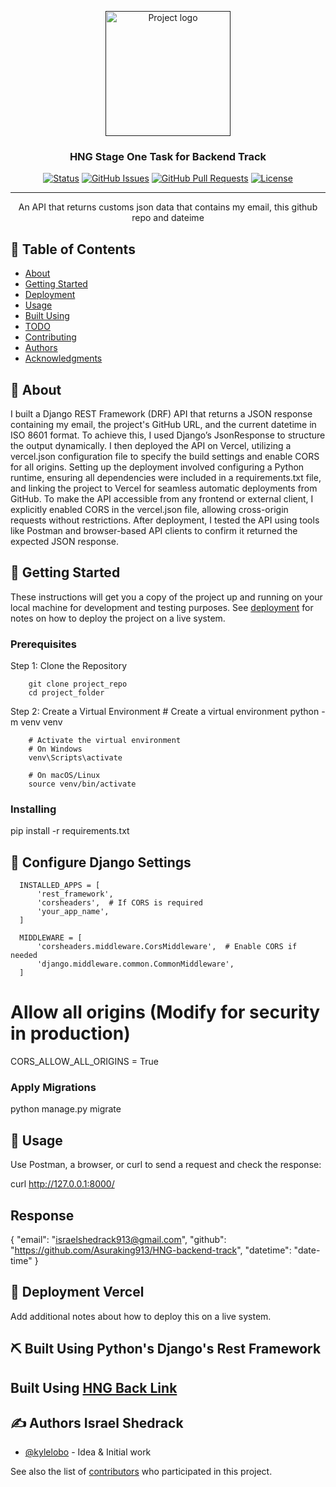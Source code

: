 <p align="center">
  <a href="" rel="noopener">
 <img width=200px height=200px src="https://i.imgur.com/6wj0hh6.jpg" alt="Project logo"></a>
</p>

<h3 align="center">HNG Stage One Task for Backend Track</h3>

<div align="center">

[![Status](https://img.shields.io/badge/status-active-success.svg)]()
[![GitHub Issues](https://img.shields.io/github/issues/kylelobo/The-Documentation-Compendium.svg)](https://github.com/kylelobo/The-Documentation-Compendium/issues)
[![GitHub Pull Requests](https://img.shields.io/github/issues-pr/kylelobo/The-Documentation-Compendium.svg)](https://github.com/kylelobo/The-Documentation-Compendium/pulls)
[![License](https://img.shields.io/badge/license-MIT-blue.svg)](/LICENSE)

</div>

---

<p align="center"> An API that returns customs json data that contains my email, this github repo and dateime
    <br> 
</p>

## 📝 Table of Contents

- [About](#about)
- [Getting Started](#getting_started)
- [Deployment](#deployment)
- [Usage](#usage)
- [Built Using](#built_using)
- [TODO](../TODO.md)
- [Contributing](../CONTRIBUTING.md)
- [Authors](#authors)
- [Acknowledgments](#acknowledgement)

## 🧐 About <a name = "about"></a>

I built a Django REST Framework (DRF) API that returns a JSON response containing my email, the project's GitHub URL, and the current datetime in ISO 8601 format. To achieve this, I used Django’s JsonResponse to structure the output dynamically. I then deployed the API on Vercel, utilizing a vercel.json configuration file to specify the build settings and enable CORS for all origins. Setting up the deployment involved configuring a Python runtime, ensuring all dependencies were included in a requirements.txt file, and linking the project to Vercel for seamless automatic deployments from GitHub. To make the API accessible from any frontend or external client, I explicitly enabled CORS in the vercel.json file, allowing cross-origin requests without restrictions. After deployment, I tested the API using tools like Postman and browser-based API clients to confirm it returned the expected JSON response.

## 🏁 Getting Started <a name = "getting_started"></a>

These instructions will get you a copy of the project up and running on your local machine for development and testing purposes. See [deployment](#deployment) for notes on how to deploy the project on a live system.

### Prerequisites

Step 1: Clone the Repository

        git clone project_repo
        cd project_folder


Step 2: Create a Virtual Environment
        # Create a virtual environment
        python -m venv venv  

        # Activate the virtual environment
        # On Windows
        venv\Scripts\activate  

        # On macOS/Linux
        source venv/bin/activate  



### Installing

pip install -r requirements.txt  


## 🔧 Configure Django Settings

      INSTALLED_APPS = [
          'rest_framework',
          'corsheaders',  # If CORS is required
          'your_app_name',
      ]

      MIDDLEWARE = [
          'corsheaders.middleware.CorsMiddleware',  # Enable CORS if needed
          'django.middleware.common.CommonMiddleware',
      ]

  # Allow all origins (Modify for security in production)
  CORS_ALLOW_ALL_ORIGINS = True


### Apply Migrations

python manage.py migrate  


## 🎈 Usage <a name="usage"></a>

Use Postman, a browser, or curl to send a request and check the response:

curl http://127.0.0.1:8000/

## Response 
  {
  "email": "israelshedrack913@gmail.com",
  "github": "https://github.com/Asuraking913/HNG-backend-track",
  "datetime": "date-time"
  }



## 🚀 Deployment <a name = "deployment">Vercel</a>

Add additional notes about how to deploy this on a live system.

## ⛏️ Built Using <a name = "built_using">Python's Django's Rest Framework</a>
##  Built Using <a name href="https://hng.tech/hire/python-developers">HNG Back Link</a>


## ✍️ Authors <a name = "authors">Israel Shedrack</a>

- [@kylelobo](https://github.com/kylelobo) - Idea & Initial work

See also the list of [contributors](https://github.com/kylelobo/The-Documentation-Compendium/contributors) who participated in this project.


